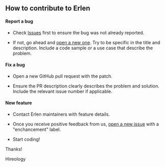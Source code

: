 ## How to contribute to Erlen

#### Report a bug

* Check [Issues](https://github.com/Hireology/erlen/issues) first to ensure
  the bug was not already reported.
 
* If not, go ahead and [open a new
  one](https://github.com/Hireology/erlen/issues/new). Try to be specific in
  the title and description. Include a code sample or a use case that
  describe the problem.

#### Fix a bug

* Open a new GitHub pull request with the patch.

* Ensure the PR description clearly describes the problem and solution.
  Include the relevant issue number if applicable.

#### New feature

* Contact Erlen maintainers with feature details.

* Once you receive positive feedback from us, [open a new
  issue](https://github.com/Hireology/erlen/issues/new) with a
  "enchancement" label.

* Start coding!

Thanks!

Hireology
